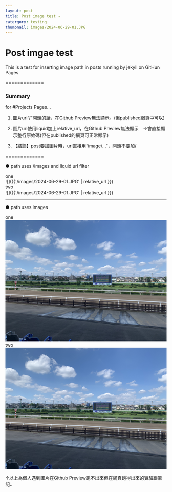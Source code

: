 ```yaml
---
layout: post
title: Post image test ~
catergory: testing
thumbnail: images/2024-06-29-01.JPG
---
```


# Post imgae test
 
This is a test for inserting image path in posts running by jekyll on GitHun Pages.  

=============  
### Summary  

for #Projects Pages...
1. 圖片url“/”開頭的話，在Github Preview無法顯示。(但published網頁中可以)  
2. 圖片url使用liquid加上relative_url，在Github Preview無法顯示　→會直接顯示整行原始碼(但在published的網頁可正常顯示)  

3. 【結論】post要加圖片時，url直接用“image/...”，開頭不要加/      

=============  
  

● path uses /images and liquid url filter

  
one   
![]({{'/images/2024-06-29-01.JPG' | relative_url }})  
two   
![]({{'/images/2024-06-29-01.JPG' | relative_url }})  


-------  
  
● path uses images

one  
![](images/2024-06-29-01.JPG)  
two  
![](images/2024-06-29-01.JPG)


  
  
↑以上為個人遇到圖片在Github Preview跑不出來但在網頁跑得出來的實驗跟筆記..
  



